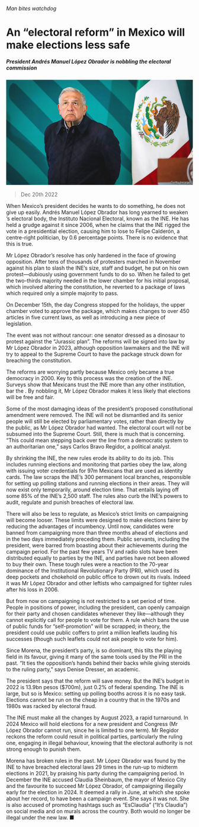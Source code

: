 ###### Man bites watchdog

# An “electoral reform” in Mexico will make elections less safe 

##### President Andrés Manuel López Obrador is nobbling the electoral commission 

![image](images/20221224_AMP003.jpg) 

> Dec 20th 2022 

When Mexico’s president decides he wants to do something, he does not give up easily. Andrés Manuel López Obrador has long yearned to weaken ’s electoral body, the Instituto Nacional Electoral, known as the INE. He has held a grudge against it since 2006, when he claims that the INE rigged the vote in a presidential election, causing him to lose to Felipe Calderón, a centre-right politician, by 0.6 percentage points. There is no evidence that this is true.

Mr López Obrador’s resolve has only hardened in the face of growing opposition. After tens of thousands of protesters marched in November against his plan to slash the INE’s size, staff and budget, he put on his own protest—dubiously using government funds to do so. When he failed to get the two-thirds majority needed in the lower chamber for his initial proposal, which involved altering the constitution, he reverted to a package of laws which required only a simple majority to pass.

On December 15th, the day Congress stopped for the holidays, the upper chamber voted to approve the package, which makes changes to over 450 articles in five current laws, as well as introducing a new piece of legislation. 

The event was not without rancour: one senator dressed as a dinosaur to protest against the “Jurassic plan”. The reforms will be signed into law by Mr López Obrador in 2023, although opposition lawmakers and the INE will try to appeal to the Supreme Court to have the package struck down for breaching the constitution. 

The reforms are worrying partly because Mexico only became a true democracy in 2000. Key to this process was the creation of the INE. Surveys show that Mexicans trust the INE more than any other institution, bar the . By nobbling it, Mr López Obrador makes it less likely that elections will be free and fair. 

Some of the most damaging ideas of the president’s proposed constitutional amendment were removed. The INE will not be dismantled and its senior people will still be elected by parliamentary votes, rather than directly by the public, as Mr López Obrador had wanted. The electoral court will not be subsumed into the Supreme Court. Still, there is much that is concerning. “This could mean stepping back over the line from a democratic system to an authoritarian one,” says Carlos Bravo Regidor, a political analyst.

By shrinking the INE, the new rules erode its ability to do its job. This includes running elections and monitoring that parties obey the law, along with issuing voter credentials for 97m Mexicans that are used as identity cards. The law scraps the INE’s 300 permanent local branches, responsible for setting up polling stations and running elections in their areas. They will now exist only temporarily, around election time. That entails laying off some 85% of the INE’s 2,500 staff. The rules also curb the INE’s powers to audit, regulate and punish breaches of electoral law. 

There will also be less to regulate, as Mexico’s strict limits on campaigning will become looser. These limits were designed to make elections fairer by reducing the advantages of incumbency. Until now, candidates were banned from campaigning more than three months ahead of elections and in the two days immediately preceding them. Public servants, including the president, were barred from boasting about their achievements during the campaign period. For the past few years TV and radio slots have been distributed equally to parties by the INE, and parties have not been allowed to buy their own. These tough rules were a reaction to the 70-year dominance of the Institutional Revolutionary Party (PRI), which used its deep pockets and chokehold on public office to drown out its rivals. Indeed it was Mr López Obrador and other leftists who campaigned for tighter rules after his loss in 2006. 

But from now on campaigning is not restricted to a set period of time. People in positions of power, including the president, can openly campaign for their party and chosen candidates whenever they like—although they cannot explicitly call for people to vote for them. A rule which bans the use of public funds for “self-promotion” will be scrapped; in theory, the president could use public coffers to print a million leaflets lauding his successes (though such leaflets could not ask people to vote for him). 

Since Morena, the president’s party, is so dominant, this tilts the playing field in its favour, giving it many of the same tools used by the PRI in the past. “It ties the opposition’s hands behind their backs while giving steroids to the ruling party,” says Denise Dresser, an academic.

The president says that the reform will save money. But the INE’s budget in 2022 is 13.9bn pesos ($700m), just 0.2% of federal spending. The INE is large, but so is Mexico: setting up polling booths across it is no easy task. Elections cannot be run on the cheap in a country that in the 1970s and 1980s was racked by electoral fraud.

The INE must make all the changes by August 2023, a rapid turnaround. In 2024 Mexico will hold elections for a new president and Congress (Mr López Obrador cannot run, since he is limited to one term). Mr Regidor reckons the reform could result in political parties, particularly the ruling one, engaging in illegal behaviour, knowing that the electoral authority is not strong enough to punish them. 

Morena has broken rules in the past. Mr López Obrador was found by the INE to have breached electoral laws 29 times in the run-up to midterm elections in 2021, by praising his party during the campaigning period. In December the INE accused Claudia Sheinbaum, the mayor of Mexico City and the favourite to succeed Mr López Obrador, of campaigning illegally early for the election in 2024. It deemed a rally in June, at which she spoke about her record, to have been a campaign event. She says it was not. She is also accused of promoting hashtags such as “EsClaudia” (“It’s Claudia”) on social media and on murals across the country. Both would no longer be illegal under the new law. ■


